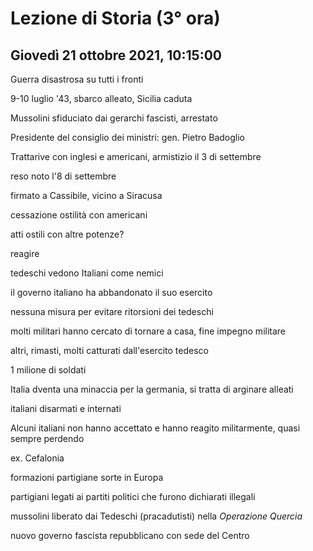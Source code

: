 # Lezione di Storia (3° ora)
## Giovedì 21 ottobre 2021, 10:15:00

Guerra disastrosa su tutti i fronti


9-10 luglio '43, sbarco alleato, Sicilia caduta


Mussolini sfiduciato dai gerarchi fascisti, arrestato


Presidente del consiglio dei ministri: gen. Pietro Badoglio


Trattarive con inglesi e americani, armistizio il 3 di settembre

reso noto l'8 di settembre

firmato a Cassibile, vicino a Siracusa

cessazione ostilità con americani


atti ostili con altre potenze?

reagire


tedeschi vedono Italiani come nemici


il governo italiano ha abbandonato il suo esercito

nessuna misura per evitare ritorsioni dei tedeschi

molti militari hanno cercato di tornare a casa, fine impegno militare

altri, rimasti, molti catturati dall'esercito tedesco

1 milione di soldati

Italia dventa una minaccia per la germania, si tratta di arginare alleati

italiani disarmati e internati


Alcuni italiani non hanno accettato e hanno reagito militarmente, quasi sempre perdendo

ex. Cefalonia


formazioni partigiane sorte in Europa


partigiani legati ai partiti politici che furono dichiarati illegali


mussolini liberato dai Tedeschi (pracadutisti) nella _Operazione Quercia_

nuovo governo fascista repubblicano con sede del Centro
<!--stackedit_data:
eyJoaXN0b3J5IjpbLTE0NzEyODU0NDldfQ==
-->